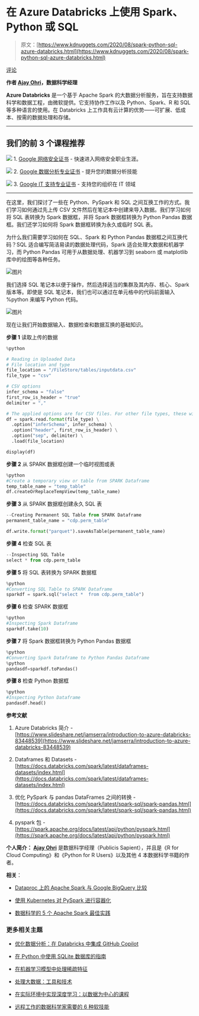 # 在 Azure Databricks 上使用 Spark、Python 或 SQL

> 原文：[https://www.kdnuggets.com/2020/08/spark-python-sql-azure-databricks.html](https://www.kdnuggets.com/2020/08/spark-python-sql-azure-databricks.html)

[评论](#comments)

**作者 [Ajay Ohri](http://linkedin.com/in/ajayohri)，数据科学经理**

**Azure Databricks** 是一个基于 Apache Spark 的大数据分析服务，旨在支持数据科学和数据工程，由微软提供。它支持协作工作以及 Python、Spark、R 和 SQL 等多种语言的使用。在 Databricks 上工作具有云计算的优势——可扩展、低成本、按需的数据处理和存储。

* * *

## 我们的前 3 个课程推荐

![](../Images/0244c01ba9267c002ef39d4907e0b8fb.png) 1\. [Google 网络安全证书](https://www.kdnuggets.com/google-cybersecurity) - 快速进入网络安全职业生涯。

![](../Images/e225c49c3c91745821c8c0368bf04711.png) 2\. [Google 数据分析专业证书](https://www.kdnuggets.com/google-data-analytics) - 提升您的数据分析技能

![](../Images/0244c01ba9267c002ef39d4907e0b8fb.png) 3\. [Google IT 支持专业证书](https://www.kdnuggets.com/google-itsupport) - 支持您的组织在 IT 领域

* * *

在这里，我们探讨了一些在 Python、PySpark 和 SQL 之间互换工作的方式。我们学习如何通过先上传 CSV 文件然后在笔记本中创建来导入数据。我们学习如何将 SQL 表转换为 Spark 数据框，并将 Spark 数据框转换为 Python Pandas 数据框。我们还学习如何将 Spark 数据框转换为永久或临时 SQL 表。

为什么我们需要学习如何在 SQL、Spark 和 Python Pandas 数据框之间互换代码？SQL 适合编写简洁易读的数据处理代码，Spark 适合处理大数据和机器学习，而 Python Pandas 可用于从数据处理、机器学习到 seaborn 或 matplotlib 库中的绘图等各种任务。

![图片](../Images/10e3236941f0b760eb80a0b99e6a2abe.png)

我们选择 SQL 笔记本以便于操作，然后选择适当的集群及其内存、核心、Spark 版本等。即使是 SQL 笔记本，我们也可以通过在单元格中的代码前面输入 %python 来编写 Python 代码。

![图片](../Images/f90682a67b15f98366a13a8280832397.png)

现在让我们开始数据输入、数据检查和数据互换的基础知识。

**步骤 1** 读取上传的数据

```py
%python

# Reading in Uploaded Data
# File location and type
file_location = "/FileStore/tables/inputdata.csv"
file_type = "csv"

# CSV options
infer_schema = "false"
first_row_is_header = "true"
delimiter = ","

# The applied options are for CSV files. For other file types, these will be ignored.
df = spark.read.format(file_type) \
  .option("inferSchema", infer_schema) \
  .option("header", first_row_is_header) \
  .option("sep", delimiter) \
  .load(file_location)

display(df)
```

**步骤 2** 从 SPARK 数据框创建一个临时视图或表

```py
%python
#Create a temporary view or table from SPARK Dataframe
temp_table_name = "temp_table"
df.createOrReplaceTempView(temp_table_name)
```

**步骤 3** 从 SPARK 数据框创建永久 SQL 表

```py
--Creating Permanent SQL Table from SPARK Dataframe
permanent_table_name = "cdp.perm_table"

df.write.format("parquet").saveAsTable(permanent_table_name)
```

**步骤 4** 检查 SQL 表

```py
--Inspecting SQL Table
select * from cdp.perm_table
```

**步骤 5** 将 SQL 表转换为 SPARK 数据框

```py
%python
#Converting SQL Table to SPARK Dataframe
sparkdf = spark.sql("select *  from cdp.perm_table")
```

**步骤 6** 检查 SPARK 数据框

```py
%python
#Inspecting Spark Dataframe 
sparkdf.take(10)
```

**步骤 7** 将 Spark 数据框转换为 Python Pandas 数据框

```py
%python
#Converting Spark Dataframe to Python Pandas Dataframe
%python
pandasdf=sparkdf.toPandas()
```

**步骤 8** 检查 Python 数据框

```py
%python
#Inspecting Python Dataframe 
pandasdf.head()
```

**参考文献**

1.  Azure Databricks 简介 - [https://www.slideshare.net/jamserra/introduction-to-azure-databricks-83448539](https://www.slideshare.net/jamserra/introduction-to-azure-databricks-83448539)

1.  Dataframes 和 Datasets - [https://docs.databricks.com/spark/latest/dataframes-datasets/index.html](https://docs.databricks.com/spark/latest/dataframes-datasets/index.html)

1.  优化 PySpark 与 pandas DataFrames 之间的转换 - [https://docs.databricks.com/spark/latest/spark-sql/spark-pandas.html](https://docs.databricks.com/spark/latest/spark-sql/spark-pandas.html)

1.  pyspark 包 - [https://spark.apache.org/docs/latest/api/python/pyspark.html](https://spark.apache.org/docs/latest/api/python/pyspark.html)

**个人简介： [Ajay Ohri](http://linkedin.com/in/ajayohri)** 是数据科学经理（Publicis Sapient），并且是《R for Cloud Computing》和《Python for R Users》以及其他 4 本数据科学书籍的作者。

**相关**：

+   [Dataproc 上的 Apache Spark 与 Google BigQuery 比较](/2020/07/apache-spark-dataproc-vs-google-bigquery.html)

+   [使用 Kubernetes 对 PySpark 进行容器化](/2020/08/containerization-pyspark-kubernetes.html)

+   [数据科学的 5 个 Apache Spark 最佳实践](/2020/08/5-spark-best-practices-data-science.html)

### 更多相关主题

+   [优化数据分析：在 Databricks 中集成 GitHub Copilot](https://www.kdnuggets.com/optimizing-data-analytics-integrating-github-copilot-in-databricks)

+   [在 Python 中使用 SQLite 数据库的指南](https://www.kdnuggets.com/a-guide-to-working-with-sqlite-databases-in-python)

+   [在机器学习模型中处理稀疏特征](https://www.kdnuggets.com/2021/01/sparse-features-machine-learning-models.html)

+   [处理大数据：工具和技术](https://www.kdnuggets.com/working-with-big-data-tools-and-techniques)

+   [在实际环境中实现深度学习：以数据为中心的课程](https://www.kdnuggets.com/2022/04/corise-deep-learning-wild-data-centric-course.html)

+   [远程工作的数据科学家需要的 6 种软技能](https://www.kdnuggets.com/2022/05/6-soft-skills-data-scientists-working-remotely.html)
